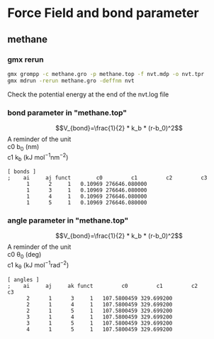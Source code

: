 # Force Field and bond parameter 
## methane
### gmx rerun
```bash
gmx grompp -c methane.gro -p methane.top -f nvt.mdp -o nvt.tpr
gmx mdrun -rerun methane.gro -deffnm nvt
```
Check the potential energy at the end of the nvt.log file  
    
### bond parameter in "methane.top"
$$V_{bond}=\frac{1}{2} * k_b * (r-b_0)^2$$
A reminder of the unit    
c0    b<sub>0</sub> (nm)  
c1    k<sub>b</sub> (kJ mol<sup>−1</sup>nm<sup>−2</sup>)
```
[ bonds ]
;    ai     aj funct        c0         c1         c2         c3
      1      2     1   0.10969 276646.080000
      1      3     1   0.10969 276646.080000
      1      4     1   0.10969 276646.080000
      1      5     1   0.10969 276646.080000
```
    
### angle parameter in "methane.top"
$$V_{bond}=\frac{1}{2} * k_b * (r-b_0)^2$$
A reminder of the unit  
c0   θ<sub>0</sub> (deg)  
c1   k<sub>θ</sub> (kJ mol<sup>−1</sup>rad<sup>−2</sup>)
```
[ angles ]
;    ai     aj     ak funct         c0         c1         c2         c3
      2      1      3     1   107.5800459 329.699200
      2      1      4     1   107.5800459 329.699200
      2      1      5     1   107.5800459 329.699200
      3      1      4     1   107.5800459 329.699200
      3      1      5     1   107.5800459 329.699200
      4      1      5     1   107.5800459 329.699200
```